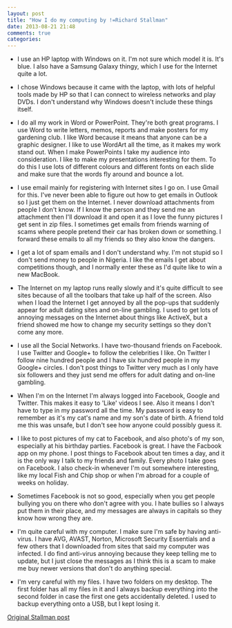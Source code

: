 ```yaml
---
layout: post
title: "How I do my computing by !=Richard Stallman"
date: 2013-08-21 21:48
comments: true
categories: 
---
```


* I use an HP laptop with Windows on it. I'm not sure which model it is. It's blue. I also have a Samsung Galaxy thingy, which I use for the Internet quite a lot.

* I chose Windows because it came with the laptop, with lots of helpful tools made by HP so that I can connect to wireless networks and play DVDs. I don't understand why Windows doesn't include these things itself.

* I do all my work in Word or PowerPoint. They're both great programs. I use Word to write letters, memos, reports and make posters for my gardening club. I like Word because it means that anyone can be a graphic designer. I like to use WordArt all the time, as it makes my work stand out. When I make PowerPoints I take my audience into consideration. I like to make my presentations interesting for them. To do this I use lots of different colours and different fonts on each slide and make sure that the words fly around and bounce a lot.

* I use email mainly for registering with Internet sites I go on. I use Gmail for this. I've never been able to figure out how to get emails in Outlook so I just get them on the Internet. I never download attachments from people I don't know. If I know the person and they send me an attachment then I'll download it and open it as I love the funny pictures I get sent in zip files. I sometimes get emails from friends warning of scams where people pretend their car has broken down or something. I forward these emails to all my friends so they also know the dangers.

* I get a lot of spam emails and I don't understand why. I'm not stupid so I don't send money to people in Nigeria. I like the emails I get about competitions though, and I normally enter these as I'd quite like to win a new MacBook.

* The Internet on my laptop runs really slowly and it's quite difficult to see sites because of all the toolbars that take up half of the screen. Also when I load the Internet I get annoyed by all the pop-ups that suddenly appear for adult dating sites and on-line gambling. I used to get lots of annoying messages on the Internet about things like ActiveX, but a friend showed me how to change my security settings so they don't come any more.

* I use all the Social Networks. I have two-thousand friends on Facebook. I use Twitter and Google+ to follow the celebrities I like. On Twitter I follow nine hundred people and I have six hundred people in my Google+ circles. I don't post things to Twitter very much as I only have six followers and they just send me offers for adult dating and on-line gambling.

* When I'm on the Internet I'm always logged into Facebook, Google and Twitter. This makes it easy to 'Like' videos I see. Also it means I don't have to type in my password all the time. My password is easy to remember as it's my cat's name and my son's date of birth. A friend told me this was unsafe, but I don't see how anyone could possibly guess it.

* I like to post pictures of my cat to Facebook, and also photo's of my son, especially at his birthday parties. Facebook is great. I have the Facbook app on my phone. I post things to Facebook about ten times a day, and it is the only way I talk to my friends and family. Every photo I take goes on Facebook. I also check-in whenever I'm out somewhere interesting, like my local Fish and Chip shop or when I'm abroad for a couple of weeks on holiday.

* Sometimes Facebook is not so good, especially when you get people bullying you on there who don't agree with you. I hate bullies so I always put them in their place, and my messages are always in capitals so they know how wrong they are.

* I'm quite careful with my computer. I make sure I'm safe by having anti-virus. I have AVG, AVAST, Norton, Microsoft Security Essentials and a few others that I downloaded from sites that said my computer was infected. I do find anti-virus annoying because they keep telling me to update, but I just close the messages as I think this is a scam to make me buy newer versions that don't do anything special.

* I'm very careful with my files. I have two folders on my desktop. The first folder has all my files in it and I always backup everything into the second folder in case the first one gets accidentally deleted. I used to backup everything onto a USB, but I kept losing it.

[Original Stallman post](http://stallman.org/stallman-computing.html)